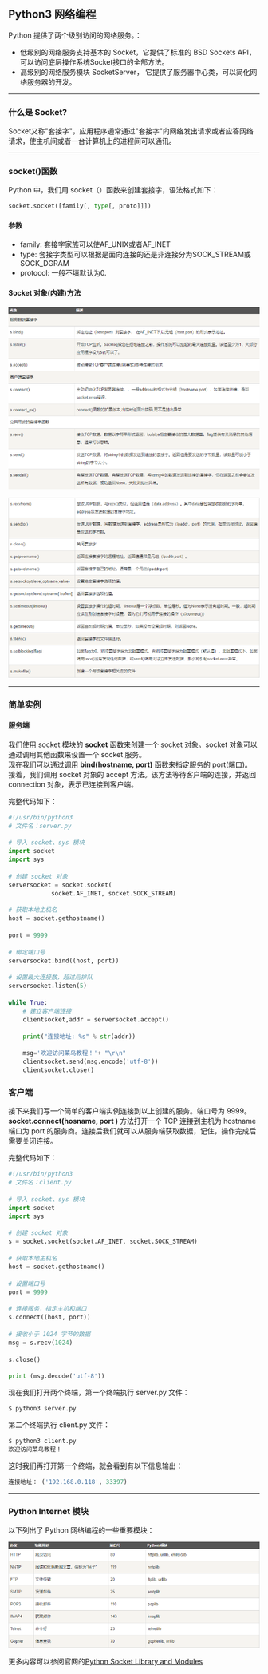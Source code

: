 ## **Python3 网络编程**
Python 提供了两个级别访问的网络服务。：

* 低级别的网络服务支持基本的 Socket，它提供了标准的 BSD Sockets API，可以访问底层操作系统Socket接口的全部方法。
* 高级别的网络服务模块 SocketServer， 它提供了服务器中心类，可以简化网络服务器的开发。

---
### **什么是 Socket?**
Socket又称"套接字"，应用程序通常通过"套接字"向网络发出请求或者应答网络请求，使主机间或者一台计算机上的进程间可以通讯。

---
### **socket()函数**

Python 中，我们用 socket（）函数来创建套接字，语法格式如下：
```python
socket.socket([family[, type[, proto]]])
```
#### **参数**
* family: 套接字家族可以使AF_UNIX或者AF_INET
* type: 套接字类型可以根据是面向连接的还是非连接分为SOCK_STREAM或SOCK_DGRAM
* protocol: 一般不填默认为0.

#### **Socket 对象(内建)方法**

![](https://github.com/anmiaru/python3/raw/master/image/32-1.png)

![](https://github.com/anmiaru/python3/raw/master/image/32-2.png)

---
### **简单实例**

#### **服务端**
我们使用 socket 模块的 **socket** 函数来创建一个 socket 对象。socket 对象可以通过调用其他函数来设置一个 socket 服务。  
现在我们可以通过调用 **bind(hostname, port)** 函数来指定服务的 port(端口)。  
接着，我们调用 socket 对象的 accept 方法。该方法等待客户端的连接，并返回 connection 对象，表示已连接到客户端。

完整代码如下：
```python
#!/usr/bin/python3
# 文件名：server.py

# 导入 socket、sys 模块
import socket
import sys

# 创建 socket 对象
serversocket = socket.socket(
            socket.AF_INET, socket.SOCK_STREAM) 

# 获取本地主机名
host = socket.gethostname()

port = 9999

# 绑定端口号
serversocket.bind((host, port))

# 设置最大连接数，超过后排队
serversocket.listen(5)

while True:
    # 建立客户端连接
    clientsocket,addr = serversocket.accept()      

    print("连接地址: %s" % str(addr))
    
    msg='欢迎访问菜鸟教程！'+ "\r\n"
    clientsocket.send(msg.encode('utf-8'))
    clientsocket.close()
```
### **客户端**
接下来我们写一个简单的客户端实例连接到以上创建的服务。端口号为 9999。  
**socket.connect(hosname, port )** 方法打开一个 TCP 连接到主机为 hostname 端口为 port 的服务商。连接后我们就可以从服务端获取数据，记住，操作完成后需要关闭连接。

完整代码如下：
```python
#!/usr/bin/python3
# 文件名：client.py

# 导入 socket、sys 模块
import socket
import sys

# 创建 socket 对象
s = socket.socket(socket.AF_INET, socket.SOCK_STREAM) 

# 获取本地主机名
host = socket.gethostname() 

# 设置端口号
port = 9999

# 连接服务，指定主机和端口
s.connect((host, port))

# 接收小于 1024 字节的数据
msg = s.recv(1024)

s.close()

print (msg.decode('utf-8'))
```
现在我们打开两个终端，第一个终端执行 server.py 文件：
```python
$ python3 server.py
```
第二个终端执行 client.py 文件：
```python
$ python3 client.py 
欢迎访问菜鸟教程！
```
这时我们再打开第一个终端，就会看到有以下信息输出：
```python
连接地址： ('192.168.0.118', 33397)
```
---

### **Python Internet 模块**
以下列出了 Python 网络编程的一些重要模块：

![](https://github.com/anmiaru/python3/raw/master/image/32-3.png)

更多内容可以参阅官网的[Python Socket Library and Modules](https://docs.python.org/3.0/library/socket.html)

